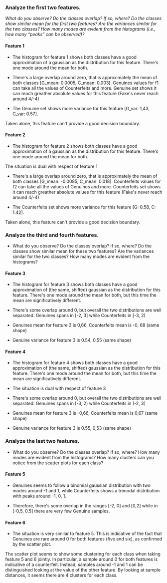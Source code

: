 ### Analyze the first two features. 
*What do you observe? Do the classes overlap? If so, where? Do the classes show similar mean for the first two features? Are the variances similar for the two classes? How many modes are evident from the histograms (i.e., how many “peaks” can be observed)?*

#### Feature 1
- The histogram for feature 1 shows both classes have a good approximation of a gaussian as the distribution for this feature. There's one mode around the mean for both. 

- There's a large overlap around zero, that is approximately the mean of both classes [G_mean: 0.0005, C_mean: 0.003]. Genuines values for f1 can take all the values of Counterfeits and more. Genuine set shows it can reach greather absolute values for this feature (Fake's never reach around 4/-4) <br>

- The Genuine set shows more variance for this feature [G_var: 1,43, C_var: 0.57].

Taken alone, this feature can't provide a good decision boundary.

#### Feature 2
- The histogram for feature 2 shows both classes have a good approximation of a gaussian as the distribution for this feature. There's one mode around the mean for both. 

The situation is dual with respect of feature 1

- There's a large overlap around zero, that is approximately the mean of both classes [G_mean: -0.0085, C_mean: 0.018]. Counterfeits values for f2 can take all the values of Genuines and more. Counterfeits set shows it can reach greather absolute values for this feature (Fake's never reach around 4/-4)<br>

- The Counterfeits set shows more variance for this feature [G: 0.58, C: 1.42].

Taken alone, this feature can't provide a good decision boundary.


### Analyze the third and fourth features. 
- What do you observe? Do the classes overlap? If so, where? Do the classes show similar mean for these two features? Are the variances similar for the two classes? How many modes are evident from the histograms?

#### Feature 3
- The histogram for feature 3 shows both classes have a good approximation of (the same, shifted) gaussian as the distribution for this feature. There's one mode around the mean for both, but this time the mean are significatively different.

- There's some overlap around 0, but overall the two distributions are well separated. Genuines spans in [-2, 3] while Counterfeits in [-3, 2)

- Genuines mean for feature 3 is 0,66, Counterfeits mean is -0, 68 (same shape)

- Genuine variance for feature 3 is 0.54, 0,55 (same shape)

#### Feature 4

- The histogram for feature 4 shows both classes have a good approximation of (the same, shifted) gaussian as the distribution for this feature. There's one mode around the mean for both, but this time the mean are significatively different. 

- The situation is dual with respect of feature 3

- There's some overlap around 0, but overall the two distributions are well separated. Genuines spans in [-3, 2) while Counterfeits in (-2, 3]

- Genuines mean for feature 3 is -0,66, Counterfeits mean is 0,67 (same shape)

- Genuine variance for feature 3 is 0.55, 0,53 (same shape)

### Analyze the last two features. 
- What do you observe? Do the classes overlap? If so, where? How many modes are evident from the histograms? How many clusters can you notice from the scatter plots for each class?


#### Feature 5
- Genuines seems to follow a binomial gaussian distribution with two modes around -1 and 1, while Counterfeits shows a trimodal distribution with peaks around -1, 0, 1.

- Therefore, there's some overlap in the ranges [-2, 0] and [0,2] while in [-0,5, 0.5]  there are very few Genuine samples. 


#### Feature 6
- The situation is very similar to feature 5. This is indicative of the fact that Genuines are rare around 0 for both features (five and six), as confirmed by the scatter plot.

The scatter plot seems to show some clustering for each class when taking feature 5 and 6 jointly. In particular, a sample around 0 for both features is indicative of a counterfeit. Instead, samples around -1 and 1 can be distinguished looking at the value of the other feature. By looking at sample distances, it seems there are 4 clusters for each class.


